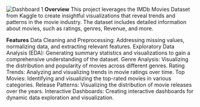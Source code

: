 ![Dashboard 1](https://github.com/user-attachments/assets/4bc98dbb-1a37-4d2e-bea4-fe1789b1ee56)
**Overview**
This project leverages the IMDb Movies Dataset from Kaggle to create insightful visualizations that reveal trends and patterns in the movie industry. The dataset includes detailed information about movies, such as ratings, genres, Revenue, and more.

**Features**
Data Cleaning and Preprocessing: Addressing missing values, normalizing data, and extracting relevant features.
Exploratory Data Analysis (EDA): Generating summary statistics and visualizations to gain a comprehensive understanding of the dataset.
Genre Analysis: Visualizing the distribution and popularity of movies across different genres.
Rating Trends: Analyzing and visualizing trends in movie ratings over time.
Top Movies: Identifying and visualizing the top-rated movies in various categories.
Release Patterns: Visualizing the distribution of movie releases over the years.
Interactive Dashboards: Creating interactive dashboards for dynamic data exploration and visualization.

